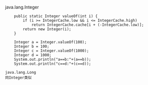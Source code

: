 java.lang.Integer
````
    public static Integer valueOf(int i) {
        if (i >= IntegerCache.low && i <= IntegerCache.high)
            return IntegerCache.cache[i + (-IntegerCache.low)];
        return new Integer(i);
    }
````    
        Integer a = Integer.valueOf(100);
        Integer b = 100;
        Integer c = Integer.valueOf(1000);
        Integer d = 1000;
        System.out.println("a==b:"+(a==b));
        System.out.println("c==d:"+(c==d));
````        
java.lang.Long
同Integer类似
````